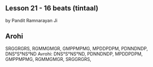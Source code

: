 ## Lesson 21 - 16 beats (tintaal)

by Pandit Ramnarayan Ji

## Arohi 

SRGGRGRS, RGMMGMGR, GMPPMPMG, MPDDPDPM, PDNNDNDP,
DNS°S°NS°ND
Avrohi: DNS°S°NS°ND, PDNNDNDP, MPDDPDPM, GMPPMPMG, RGMMGMGR,
SRGGRGRS, 